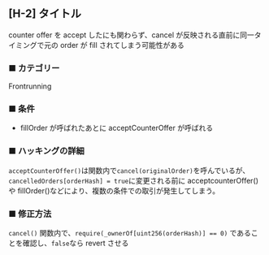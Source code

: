 ## [H-2] タイトル

counter offer を accept したにも関わらず、cancel が反映される直前に同一タイミングで元の order が fill されてしまう可能性がある

### ■ カテゴリー

Frontrunning

### ■ 条件

- fillOrder が呼ばれたあとに acceptCounterOffer が呼ばれる

### ■ ハッキングの詳細

`acceptCounterOffer()`は関数内で`cancel(originalOrder)`を呼んでいるが、`cancelledOrders[orderHash] = true`に変更される前に acceptcounterOffer()や fillOrder()などにより、複数の条件での取引が発生してしまう。

### ■ 修正方法

`cancel()` 関数内で、`require(_ownerOf[uint256(orderHash)] == 0)` であることを確認し、`false`なら revert させる
